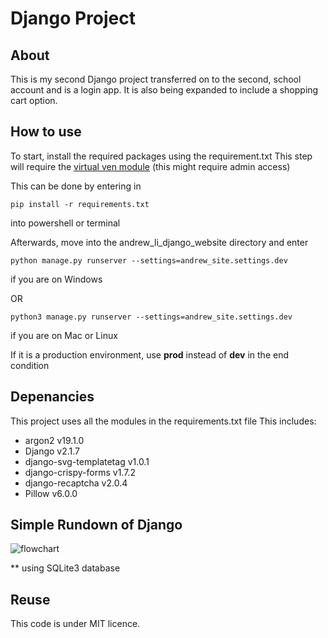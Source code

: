 # Django Project

## About
This is my second Django project transferred on to the second, school account and is a login app.
It is also being expanded to include a shopping cart option.

## How to use
To start, install the required packages using the requirement.txt
This step will require the [virtual ven module](https://docs.python.org/3/library/venv.html) (this might require admin access)

This can be done by entering in

    pip install -r requirements.txt
into powershell or terminal

Afterwards, move into the andrew_li_django_website directory and enter

    python manage.py runserver --settings=andrew_site.settings.dev
if you are on Windows

OR

    python3 manage.py runserver --settings=andrew_site.settings.dev
if you are on Mac or Linux


If it is a production environment, use **prod** instead of **dev** in the end condition

## Depenancies

This project uses all the modules in the requirements.txt file
This includes:
 * argon2 v19.1.0
 * Django v2.1.7
 * django-svg-templatetag v1.0.1
 * django-crispy-forms v1.7.2
 * django-recaptcha v2.0.4
 * Pillow v6.0.0

## Simple Rundown of Django

![flowchart](pictures/flowchart.png)

 ** using SQLite3 database

## Reuse
This code is under MIT licence.
